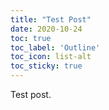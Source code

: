 ```yaml
---
title: "Test Post"
date: 2020-10-24
toc: true
toc_label: 'Outline'
toc_icon: list-alt
toc_sticky: true
---
```



Test post.